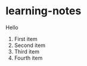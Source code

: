 # learning-notes
Hello
<ol>
<li>First item</li>
<li>Second item</li>
<li>Third item</li>
<li>Fourth item</li>
</ol>